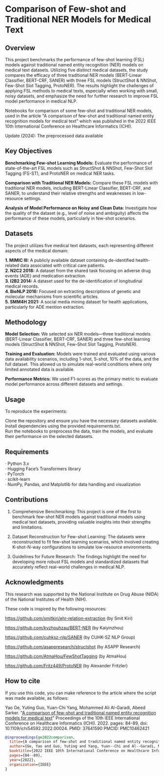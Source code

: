 # Comparison of Few-shot and Traditional NER Models for Medical Text

## Overview

This project benchmarks the performance of few-shot learning (FSL) models against traditional named entity recognition (NER) models on medical text datasets. Utilizing five distinct medical datasets, the study compares the efficacy of three traditional NER models (BERT-Linear Classifier, BERT-CRF, SANER) with three FSL models (StructShot & NNShot, Few-Shot Slot Tagging, ProtoNER). The results highlight the challenges of applying FSL methods to medical texts, especially when working with small, noisy datasets, and emphasize the need for further research to improve FSL model performance in medical NLP.

Notebooks for comparison of some few-shot and traditional NER models, used in the article "A comparison of few-shot and traditional named entity recognition models for medical text" which was published in the 2022 IEEE 10th International Conference on Healthcare Informatics (ICHI).

Update (2024): The preprocessed data available

## Key Objectives

**Benchmarking Few-shot Learning Models:** Evaluate the performance of state-of-the-art FSL models such as StructShot & NNShot, Few-Shot Slot Tagging (FS-ST), and ProtoNER on medical NER tasks.

**Comparison with Traditional NER Models:** Compare these FSL models with traditional NER models, including BERT-Linear Classifier, BERT-CRF, and SANER, to understand their relative strengths and weaknesses in low-resource settings.

**Analysis of Model Performance on Noisy and Clean Data:** Investigate how the quality of the dataset (e.g., level of noise and ambiguity) affects the performance of these models, particularly in few-shot scenarios.

## Datasets

The project utilizes five medical text datasets, each representing different aspects of the medical domain:

**1. MIMIC III:** A publicly available dataset containing de-identified health-related data associated with critical care patients.  
**2. N2C2 2018:** A dataset from the shared task focusing on adverse drug events (ADE) and medication extraction.  
**3. I2B2 2014:** A dataset used for the de-identification of longitudinal medical records.  
**4. BioNLP 2016:** Focused on extracting descriptions of genetic and molecular mechanisms from scientific articles.  
**5. SMM4H 2021:** A social media mining dataset for health applications, particularly for ADE mention extraction.  

## Methodology

**Model Selection:** We selected six NER models—three traditional models (BERT-Linear Classifier, BERT-CRF, SANER) and three few-shot learning models (StructShot & NNShot, Few-Shot Slot Tagging, ProtoNER).

**Training and Evaluation:** Models were trained and evaluated using various data availability scenarios, including 1-shot, 5-shot, 10% of the data, and the full dataset. This allowed us to simulate real-world conditions where only limited annotated data is available.

**Performance Metrics:** We used F1-scores as the primary metric to evaluate model performance across different datasets and settings.

## Usage

To reproduce the experiments:

Clone the repository and ensure you have the necessary datasets available.  
Install dependencies using the provided requirements.txt.  
Run the notebooks to preprocess the data, train the models, and evaluate their performance on the selected datasets.  

## Requirements

· Python 3.x  
· Hugging Face’s Transformers library  
· PyTorch  
· scikit-learn  
· NumPy, Pandas, and Matplotlib for data handling and visualization  

## Contributions

1. Comprehensive Benchmarking: This project is one of the first to benchmark few-shot NER models against traditional models using medical text datasets, providing valuable insights into their strengths and limitations.

2. Dataset Reconstruction for Few-shot Learning: The datasets were reconstructed to fit few-shot learning scenarios, which involved creating K-shot-N-way configurations to simulate low-resource environments.

3. Guidelines for Future Research: The findings highlight the need for developing more robust FSL models and standardized datasets that accurately reflect real-world challenges in medical NLP.

## Acknowledgments

This research was supported by the National Institute on Drug Abuse (NIDA) of the National Institutes of Health (NIH).

These code is inspired by the following resources:

https://github.com/smitkiri/ehr-relation-extraction (by Smit Kiri)

https://github.com/kyzhouhzau/BERT-NER (by Kaiyinzhou)

https://github.com/cuhksz-nlp/SANER (by CUHK-SZ NLP Group)

https://github.com/asappresearch/structshot (by ASAPP Research)

https://github.com/AtmaHou/FewShotTagging (by AtmaHou)

https://github.com/Fritz449/ProtoNER (by Alexander Fritzler)

## How to cite

If you use this code, you can make reference to the article where the script was made available, as follows:

Yao Ge, Yuting Guo, Yuan-Chi Yang, Mohammed Ali Al-Garadi, Abeed Sarker. "[A comparison of few-shot and traditional named entity recognition models for medical text](https://ieeexplore.ieee.org/abstract/document/9874611)" Proceedings of the 10th IEEE International Conference on Healthcare Informatics (ICHI). 2022. pages: 84-89, doi: 10.1109/ichi54592.2022.00024. PMID: 37641590 PMCID: PMC10462421

```bibtex
@inproceedings{ge2022comparison,
  title={A comparison of few-shot and traditional named entity recognition models for medical text},
  author={Ge, Yao and Guo, Yuting and Yang, Yuan--Chi and Al--Garadi, Mohammed Ali and Sarker, Abeed},
  booktitle={2022 IEEE 10th International Conference on Healthcare Informatics (ICHI)},
  pages={84--89},
  year={2022},
  organization={IEEE}
}
